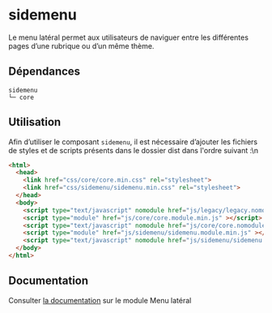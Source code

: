 # sidemenu

Le menu latéral permet aux utilisateurs de naviguer entre les différentes pages d’une rubrique ou d’un même thème.

## Dépendances
```shell
sidemenu
└─ core
```

## Utilisation
Afin d’utiliser le composant `sidemenu`, il est nécessaire d’ajouter les fichiers de styles et de scripts présents dans le dossier dist dans l'ordre suivant :\n
```html
<html>
  <head>
    <link href="css/core/core.min.css" rel="stylesheet">
    <link href="css/sidemenu/sidemenu.min.css" rel="stylesheet">
  </head>
  <body>
    <script type="text/javascript" nomodule href="js/legacy/legacy.nomodule.min.js" ></script>
    <script type="module" href="js/core/core.module.min.js" ></script>
    <script type="text/javascript" nomodule href="js/core/core.nomodule.min.js" ></script>
    <script type="module" href="js/sidemenu/sidemenu.module.min.js" ></script>
    <script type="text/javascript" nomodule href="js/sidemenu/sidemenu.nomodule.min.js" ></script>
  </body>
</html>
```

## Documentation

Consulter [la documentation](https://gouvfr.atlassian.net/wiki/spaces/DB/pages/258998801/Menu+lat+ral+-+Side+menu) sur le module Menu latéral
